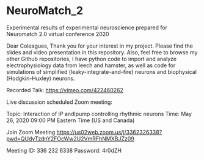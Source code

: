 # NeuroMatch_2
Experimental results of experimental neuroscience prepared for Neuromatch 2.0 virtual conference 2020

Dear Coleagues,
Thank you for your interest in my project. Please find the slides and video presentation in this repository.
Also, feel free to browse my other Github repositories, I have python code to import and analyze electrophysiology data from leech and hamster, as well as code for simulations of simplified (leaky-integrate-and-fire) neurons and biophysical (Hodgkin-Huxley) neurons.

Recorded Talk: https://vimeo.com/422460262


Live discussion scheduled Zoom meeting:

Topic: Interaction of IP andIpump controlling rhythmic neurons
Time: May 26, 2020 09:00 PM Eastern Time (US and Canada)

Join Zoom Meeting
https://us02web.zoom.us/j/3362326338?pwd=QUdyTzdnY2FOcWw2U2VmRFhNMXBJZz09

Meeting ID: 336 232 6338
Password: 4r0dZH
